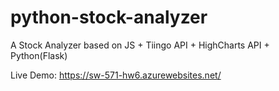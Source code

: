 # python-stock-analyzer
A Stock Analyzer based on JS + Tiingo API + HighCharts API + Python(Flask)
 
 
Live Demo: https://sw-571-hw6.azurewebsites.net/